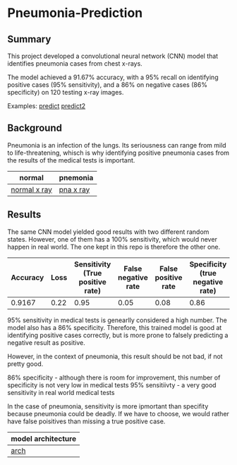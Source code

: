 # Pneumonia-Prediction

## Summary

This project developed a convolutional neural network (CNN) model that identifies pneumonia cases from chest x-rays.

The model achieved a 91.67% accuracy, with a 95% recall on identifying positive cases (95% sensitivity), and a 86% on negative cases (86% specificity) on 120 testing x-ray images.

Examples: 
[predict](/images/test_5) [predict2](/images/test_78)

## Background

Pneumonia is an infection of the lungs. Its seriousness can range from mild to life-threatening, whisch is why identifying positive pneumonia cases from the results of the medical tests is important.

| normal | pnemonia |
|-------|-------|
| [normal x ray](chest_xray/val/NORMAL/NORMAL2-IM-1436-0001.jpeg) | [pna x ray](chest_xray/val/PNEUMONIA/person1954_bacteria_4886.jpeg) |


## Results

The same CNN model yielded good results with two different random states. However, one of them has a 100% sensitivity, which would never happen in real world. The one kept in this repo is therefore the other one.

| Accuracy | Loss | Sensitivity (True positive rate) | False negative rate | False positive rate | Specificity (true negative rate) |
|------|-----|-----|-----|------|------|
| 0.9167 | 0.22 | 0.95 | 0.05 | 0.08 | 0.86 |

95% sensitivity in medical tests is genearlly considered a high number. The model also has a 86% specificity. Therefore, this trained model is good at identifying positive cases correctly, but is more prone to falsely predicting a negative result as positive.

However, in the context of pneumonia, this result should be not bad, if not pretty good.

86% specificity - although there is room for improvement, this number of specificity is not very low in medical tests
95% sensitiivty - a very good sensitivity in real world medical tests

In the case of pneumonia, sensitivity is more ipmortant than specifity because pneumonia could be deadly. If we have to choose, we would rather have false poisitives than missing a true positive case.

| model architecture |
|-----|
| [arch](images/cnn_architecture.png)
